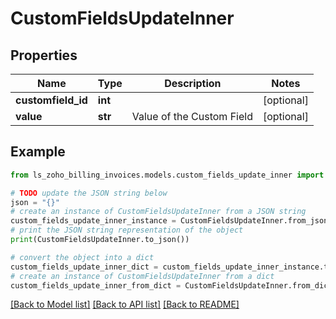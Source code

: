 # CustomFieldsUpdateInner


## Properties

Name | Type | Description | Notes
------------ | ------------- | ------------- | -------------
**customfield_id** | **int** |  | [optional] 
**value** | **str** | Value of the Custom Field | [optional] 

## Example

```python
from ls_zoho_billing_invoices.models.custom_fields_update_inner import CustomFieldsUpdateInner

# TODO update the JSON string below
json = "{}"
# create an instance of CustomFieldsUpdateInner from a JSON string
custom_fields_update_inner_instance = CustomFieldsUpdateInner.from_json(json)
# print the JSON string representation of the object
print(CustomFieldsUpdateInner.to_json())

# convert the object into a dict
custom_fields_update_inner_dict = custom_fields_update_inner_instance.to_dict()
# create an instance of CustomFieldsUpdateInner from a dict
custom_fields_update_inner_from_dict = CustomFieldsUpdateInner.from_dict(custom_fields_update_inner_dict)
```
[[Back to Model list]](../README.md#documentation-for-models) [[Back to API list]](../README.md#documentation-for-api-endpoints) [[Back to README]](../README.md)


